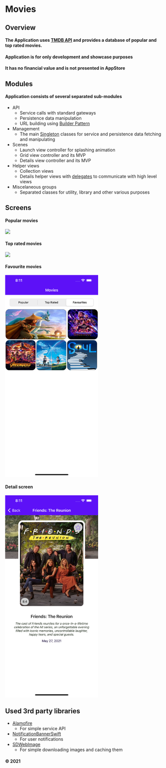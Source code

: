# Movies
## Overview
#### The Application uses [TMDB API](https://www.themoviedb.org/documentation/api) and provides a database of popular and top rated movies.

#### Application is for only development and showcase purposes
#### It has no financial value and is not presented in AppStore


## Modules

#### Application consists of several separated sub-modules

* API
    - Service calls with standard gateways
    - Persistence data manipulation 
    - URL building using [Builder Pattern](https://en.wikipedia.org/wiki/Builder_pattern)
* Management
    - The main [Singleton](https://en.wikipedia.org/wiki/Singleton_pattern) classes for service and persistence data fetching and manipulating
* Scenes
    - Launch view controller for splashing animation
    - Grid view controller and its MVP
    - Details view controller and its MVP
* Helper views
    - Collection views
    - Details helper views with [delegates](https://en.wikipedia.org/wiki/Delegation_pattern) to communicate with high level views
* Miscelaneous groups
    - Separated classes for utility, library and other various purposes 


## Screens

#### Popular movies
<img src="/images/popular.png" width="300">

#### Top rated movies
<img src="/images/topRated.png" width="300">

#### Favourite movies
<img src="/images/favourite.png" width="300">

#### Detail screen
<img src="/images/details.png" width="300">


## Used 3rd party libraries

* [Alamofire](https://github.com/Alamofire/Alamofire)
    - For simple service API
* [NotificationBannerSwift](http://cocoadocs.org/docsets/NotificationBannerSwift/1.0.1/)
    - For user notifications
* [SDWebImage](https://github.com/SDWebImage/SDWebImage)
    - For simple downloading images and caching them

#### © 2021

